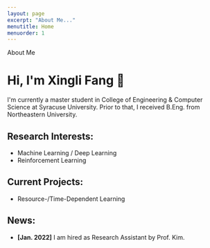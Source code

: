 ```yaml
---
layout: page
excerpt: "About Me..."
menutitle: Home
menuorder: 1
---
```


About Me

# Hi, I'm Xingli Fang 🌟
I'm currently a master student in College of Engineering & Computer Science at Syracuse University. Prior to that, I received B.Eng. from Northeastern University. 

## Research Interests:

- Machine Learning / Deep Learning
- Reinforcement Learning

## Current Projects:

- Resource-/Time-Dependent Learning

## News:

- **[Jan. 2022]** I am hired as Research Assistant by Prof. Kim.